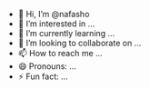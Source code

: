 - 👋 Hi, I’m @nafasho
- 👀 I’m interested in ...
- 🌱 I’m currently learning ... 
- 💞️ I’m looking to collaborate on ...
- 📫 How to reach me ...
- 😄 Pronouns: ... 
- ⚡ Fun fact: ...  
 
<!---
nafasho/nafasho is a ✨ special ✨ repository because its `README.md` (this file) appears on your GitHub profile. 
You can click the Preview link to take a look at your changes.
--->
 
